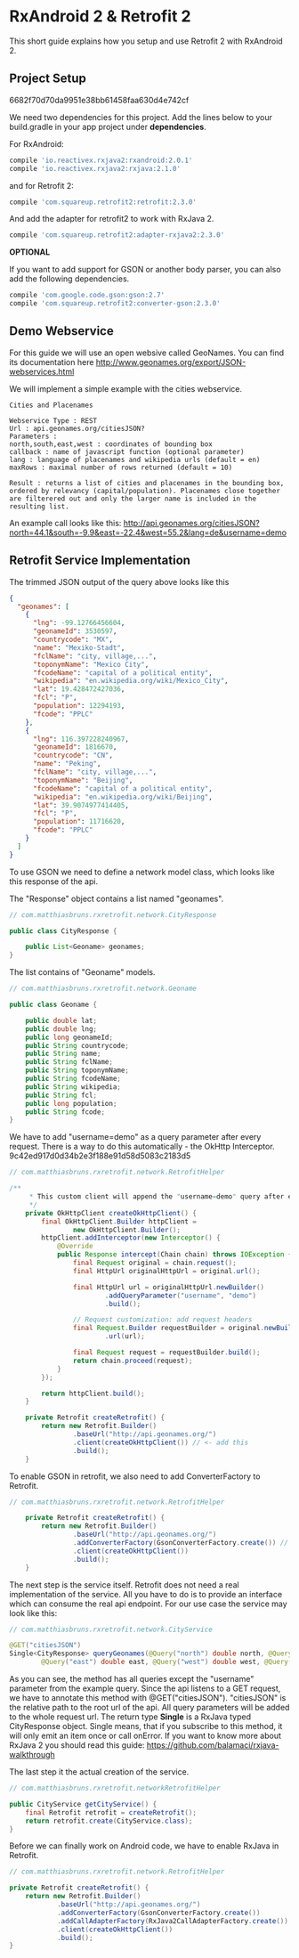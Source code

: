# RxAndroid 2 & Retrofit 2

This short guide explains how you setup and use Retrofit 2 with RxAndroid 2.

## Project Setup
6682f70d70da9951e38bb61458faa630d4e742cf

We need two dependencies for this project. Add the lines below to your build.gradle in your app project under **dependencies**.

For RxAndroid:
````gradle
compile 'io.reactivex.rxjava2:rxandroid:2.0.1'
compile 'io.reactivex.rxjava2:rxjava:2.1.0'
````
and for Retrofit 2:
````gradle
compile 'com.squareup.retrofit2:retrofit:2.3.0'
````

And add the adapter for retrofit2 to work with RxJava 2.

````gradle
compile 'com.squareup.retrofit2:adapter-rxjava2:2.3.0'
````

**OPTIONAL**

If you want to add support for GSON or another body parser, you can also add the following dependencies.

````gradle
compile 'com.google.code.gson:gson:2.7'
compile 'com.squareup.retrofit2:converter-gson:2.3.0'
````

## Demo Webservice

For this guide we will use an open websive called GeoNames. You can find its documentation here http://www.geonames.org/export/JSON-webservices.html

We will implement a simple example with the cities webservice.

````
Cities and Placenames

Webservice Type : REST
Url : api.geonames.org/citiesJSON?
Parameters :
north,south,east,west : coordinates of bounding box
callback : name of javascript function (optional parameter)
lang : language of placenames and wikipedia urls (default = en)
maxRows : maximal number of rows returned (default = 10)

Result : returns a list of cities and placenames in the bounding box, ordered by relevancy (capital/population). Placenames close together are filterered out and only the larger name is included in the resulting list.
````

An example call looks like this: http://api.geonames.org/citiesJSON?north=44.1&south=-9.9&east=-22.4&west=55.2&lang=de&username=demo

## Retrofit Service Implementation

The trimmed JSON output of the query above looks like this

````JSON
{
  "geonames": [
    {
      "lng": -99.12766456604,
      "geonameId": 3530597,
      "countrycode": "MX",
      "name": "Mexiko-Stadt",
      "fclName": "city, village,...",
      "toponymName": "Mexico City",
      "fcodeName": "capital of a political entity",
      "wikipedia": "en.wikipedia.org/wiki/Mexico_City",
      "lat": 19.428472427036,
      "fcl": "P",
      "population": 12294193,
      "fcode": "PPLC"
    },
    {
      "lng": 116.397228240967,
      "geonameId": 1816670,
      "countrycode": "CN",
      "name": "Peking",
      "fclName": "city, village,...",
      "toponymName": "Beijing",
      "fcodeName": "capital of a political entity",
      "wikipedia": "en.wikipedia.org/wiki/Beijing",
      "lat": 39.9074977414405,
      "fcl": "P",
      "population": 11716620,
      "fcode": "PPLC"
    }
  ]
}
````

To use GSON we need to define a network model class, which looks like this response of the api.


The "Response" object contains a list named "geonames".
````java
// com.matthiasbruns.rxretrofit.network.CityResponse

public class CityResponse {

    public List<Geoname> geonames;
}
````

The list contains of "Geoname" models.
````java
// com.matthiasbruns.rxretrofit.network.Geoname

public class Geoname {

    public double lat;
    public double lng;
    public long geonameId;
    public String countrycode;
    public String name;
    public String fclName;
    public String toponymName;
    public String fcodeName;
    public String wikipedia;
    public String fcl;
    public long population;
    public String fcode;
}
````

We have to add "username=demo" as a query parameter after every request.
There is a way to do this automatically - the OkHttp Interceptor.
9c42ed917d0d34b2e3f188e91d58d5083c2183d5

````JAVA
// com.matthiasbruns.rxretrofit.network.RetrofitHelper

/**
     * This custom client will append the "username=demo" query after every request.
     */
    private OkHttpClient createOkHttpClient() {
        final OkHttpClient.Builder httpClient =
                new OkHttpClient.Builder();
        httpClient.addInterceptor(new Interceptor() {
            @Override
            public Response intercept(Chain chain) throws IOException {
                final Request original = chain.request();
                final HttpUrl originalHttpUrl = original.url();

                final HttpUrl url = originalHttpUrl.newBuilder()
                        .addQueryParameter("username", "demo")
                        .build();

                // Request customization: add request headers
                final Request.Builder requestBuilder = original.newBuilder()
                        .url(url);

                final Request request = requestBuilder.build();
                return chain.proceed(request);
            }
        });

        return httpClient.build();
    }

    private Retrofit createRetrofit() {
        return new Retrofit.Builder()
                .baseUrl("http://api.geonames.org/")
                .client(createOkHttpClient()) // <- add this
                .build();
    }
````

 To enable GSON in retrofit, we also need to add ConverterFactory to Retrofit.
 ````JAVA
 // com.matthiasbruns.rxretrofit.network.RetrofitHelper

     private Retrofit createRetrofit() {
         return new Retrofit.Builder()
                 .baseUrl("http://api.geonames.org/")
                 .addConverterFactory(GsonConverterFactory.create()) // <- add this
                 .client(createOkHttpClient())
                 .build();
     }
 ````

The next step is the service itself. Retrofit does not need a real implementation of the service.
All you have to do is to provide an interface which can consume the real api endpoint.
For our use case the service may look like this:

````JAVA
// com.matthiasbruns.rxretrofit.network.CityService

@GET("citiesJSON")
Single<CityResponse> queryGeonames(@Query("north") double north, @Query("south") double south,
        @Query("east") double east, @Query("west") double west, @Query("lang") String lang);
````

As you can see, the method has all queries except the "username" parameter from the example query. Since the api listens to a GET request, we have to annotate this method with @GET("citiesJSON"). "citiesJSON" is the relative path to the root url of the api. All query parameters will be added to the whole request url.
The return type **Single<CityResponse>** is a RxJava typed CityResponse object. Single means, that if you subscribe to this method, it will only emit an item once or call onError. If you want to know more about RxJava 2 you should read this guide: https://github.com/balamaci/rxjava-walkthrough

The last step it the actual creation of the service.

````JAVA
// com.matthiasbruns.rxretrofit.networkRetrofitHelper

public CityService getCityService() {
    final Retrofit retrofit = createRetrofit();
    return retrofit.create(CityService.class);
}
````

Before we can finally work on Android code, we have to enable RxJava in Retrofit.

````JAVA
// com.matthiasbruns.rxretrofit.network.RetrofitHelper

private Retrofit createRetrofit() {
    return new Retrofit.Builder()
            .baseUrl("http://api.geonames.org/")
            .addConverterFactory(GsonConverterFactory.create())
            .addCallAdapterFactory(RxJava2CallAdapterFactory.create()) // <- add this
            .client(createOkHttpClient())
            .build();
}
````
